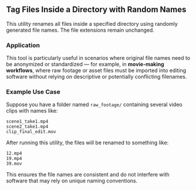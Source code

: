 ## Tag Files Inside a Directory with Random Names

This utility renames all files inside a specified directory using randomly generated file names. The file extensions remain unchanged.

### Application

This tool is particularly useful in scenarios where original file names need to be anonymized or standardized — for example, in **movie-making workflows**, where raw footage or asset files must be imported into editing software without relying on descriptive or potentially conflicting filenames.

### Example Use Case

Suppose you have a folder named `raw_footage/` containing several video clips with names like:

```
scene1_take1.mp4
scene2_take1.mp4
clip_final_edit.mov
```

After running this utility, the files will be renamed to something like:

```
12.mp4
19.mp4
39.mov
```

This ensures the file names are consistent and do not interfere with software that may rely on unique naming conventions.
